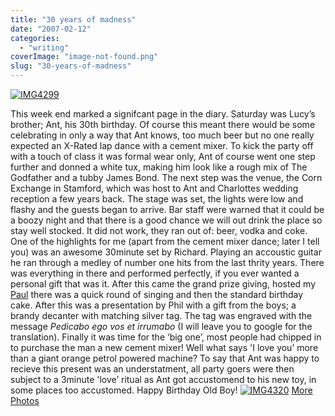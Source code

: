 ```yaml
---
title: "30 years of madness"
date: "2007-02-12"
categories: 
  - "writing"
coverImage: "image-not-found.png"
slug: "30-years-of-madness"
---
```


[![IMG4299](/images/386992434_8f513e6f73_m.jpg)](http://www.flickr.com/photos/funkylarma/386992434/)

This week end marked a signifcant page in the diary. Saturday was Lucy’s brother; Ant, his 30th birthday. Of course this meant there would be some celebrating in only a way that Ant knows, too much beer but no one really expected an X-Rated lap dance with a cement mixer. To kick the party off with a touch of class it was formal wear only, Ant of course went one step further and donned a white tux, making him look like a rough mix of The Godfather and a tubby James Bond. The next step was the venue, the Corn Exchange in Stamford, which was host to Ant and Charlottes wedding reception a few years back. The stage was set, the lights were low and flashy and the guests began to arrive. Bar staff were warned that it could be a boozy night and that there is a good chance we will out drink the place so stay well stocked. It did not work, they ran out of: beer, vodka and coke. One of the highlights for me (apart from the cement mixer dance; later I tell you) was an awesome 30minute set by Richard. Playing an accoustic guitar he ran through a medley of number one hits from the last thrity years. There was everything in there and performed perfectly, if you ever wanted a personal gift that was it. After this came the grand prize giving, hosted my [Paul](http://farm1.static.flickr.com/148/386997138_1d0498886c.jpg) there was a quick round of singing and then the standard birthday cake. After this was a presentation by Phil with a gift from the boys; a brandy decanter with matching silver tag. The tag was engraved with the message _Pedicabo ego vos et irrumabo_ (I will leave you to google for the translation). Finally it was time for the ‘big one’, most people had chipped in to purchase the man a new cement mixer! Well what says 'I love you’ more than a giant orange petrol powered machine? To say that Ant was happy to recieve this present was an understatment, all party goers were then subject to a 3minute 'love’ ritual as Ant got accustomend to his new toy, in some places too accustomed. Happy Birthday Old Boy! [![IMG4320](/images/387006904_28239157df.jpg)](http://www.flickr.com/photos/funkylarma/387006904/ "Photo Sharing") [More Photos](http://www.flickr.com/photos/funkylarma/sets/72157594530276214/)
